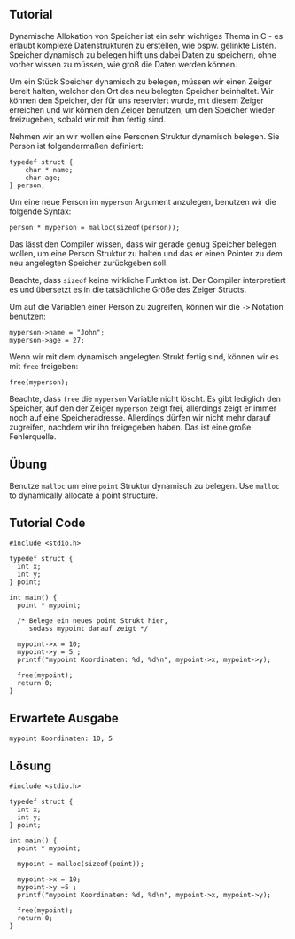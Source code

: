 Tutorial
--------

Dynamische Allokation von Speicher ist ein sehr wichtiges Thema in C - es erlaubt komplexe Datenstrukturen zu erstellen, wie bspw. gelinkte Listen. Speicher dynamisch zu belegen hilft uns dabei Daten zu speichern, ohne vorher wissen zu müssen, wie groß die Daten werden können.

Um ein Stück Speicher dynamisch zu belegen, müssen wir einen Zeiger bereit halten, welcher den Ort des neu belegten Speicher beinhaltet. Wir können den Speicher, der für uns reserviert wurde, mit diesem Zeiger erreichen und wir können den Zeiger benutzen, um den Speicher wieder freizugeben, sobald wir mit ihm fertig sind.

Nehmen wir an wir wollen eine Personen Struktur dynamisch belegen. Sie Person ist folgendermaßen definiert:

    typedef struct {
        char * name;
        char age;
    } person;

Um eine neue Person im `myperson` Argument anzulegen, benutzen wir die folgende Syntax:

    person * myperson = malloc(sizeof(person));

Das lässt den Compiler wissen, dass wir gerade genug Speicher belegen wollen, um eine Person Struktur zu halten und das er einen Pointer zu dem neu angelegten Speicher zurückgeben soll.

Beachte, dass `sizeof` keine wirkliche Funktion ist. Der Compiler interpretiert es und übersetzt es in die tatsächliche Größe des Zeiger Structs.

Um auf die Variablen einer Person zu zugreifen, können wir die `->` Notation benutzen:

    myperson->name = "John";
    myperson->age = 27;

Wenn wir mit dem dynamisch angelegten Strukt fertig sind, können wir es mit `free` freigeben:

    free(myperson);

Beachte, dass `free` die `myperson` Variable nicht löscht. Es gibt lediglich den Speicher, auf den der Zeiger `myperson` zeigt frei, allerdings zeigt er immer noch auf eine Speicheradresse. Allerdings dürfen wir nicht mehr darauf zugreifen, nachdem wir ihn freigegeben haben. Das ist eine große Fehlerquelle.

Übung
-----

Benutze `malloc` um eine `point` Struktur dynamisch zu belegen.
Use `malloc` to dynamically allocate a point structure.

Tutorial Code
-------------

    #include <stdio.h>

    typedef struct {
      int x;
      int y;
    } point;

    int main() {
      point * mypoint;

      /* Belege ein neues point Strukt hier,
         sodass mypoint darauf zeigt */

      mypoint->x = 10;
      mypoint->y = 5 ;
      printf("mypoint Koordinaten: %d, %d\n", mypoint->x, mypoint->y);

      free(mypoint);
      return 0;
    }

Erwartete Ausgabe
-----------------

    mypoint Koordinaten: 10, 5

Lösung
------

    #include <stdio.h>

    typedef struct {
      int x;
      int y;
    } point;

    int main() {
      point * mypoint;

      mypoint = malloc(sizeof(point));

      mypoint->x = 10;
      mypoint->y =5 ;
      printf("mypoint Koordinaten: %d, %d\n", mypoint->x, mypoint->y);

      free(mypoint);
      return 0;
    }
